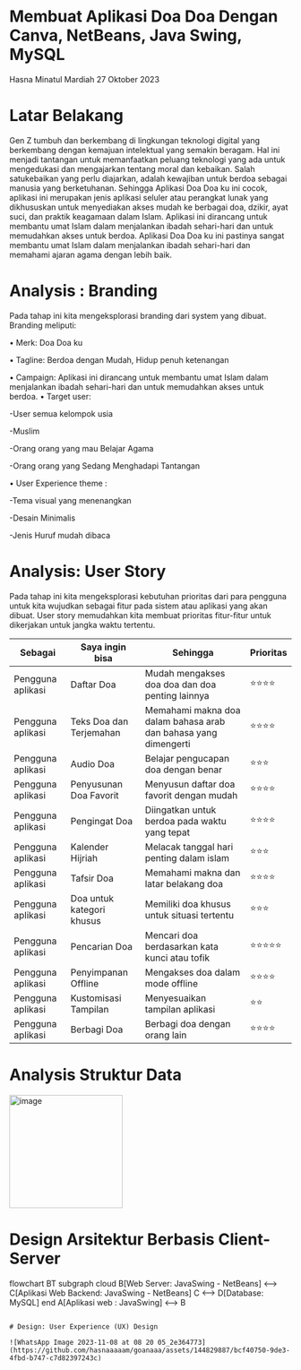 # Membuat Aplikasi Doa Doa Dengan Canva, NetBeans, Java Swing, MySQL
Hasna Minatul Mardiah 27 Oktober 2023

# Latar Belakang
Gen Z tumbuh dan berkembang di lingkungan teknologi digital yang berkembang dengan kemajuan intelektual yang semakin beragam. Hal ini menjadi tantangan untuk memanfaatkan peluang teknologi yang ada untuk mengedukasi dan mengajarkan tentang moral dan kebaikan. Salah satukebaikan yang perlu diajarkan, adalah kewajiban untuk berdoa sebagai manusia yang berketuhanan. Sehingga Aplikasi Doa Doa ku ini cocok, aplikasi ini merupakan jenis aplikasi seluler atau perangkat lunak yang dikhususkan untuk menyediakan akses mudah ke berbagai doa, dzikir, ayat suci, dan praktik keagamaan dalam Islam. Aplikasi ini dirancang untuk membantu umat Islam dalam menjalankan ibadah sehari-hari dan untuk memudahkan akses untuk berdoa. 
Aplikasi Doa Doa ku ini pastinya sangat membantu umat Islam dalam menjalankan ibadah sehari-hari dan memahami ajaran agama dengan lebih baik.
# Analysis : Branding
Pada tahap ini kita mengeksplorasi branding dari system yang dibuat. Branding meliputi:

•	Merk: Doa Doa ku

•	Tagline: Berdoa dengan Mudah, Hidup penuh ketenangan

•	Campaign: Aplikasi ini dirancang untuk membantu umat Islam dalam menjalankan ibadah sehari-hari dan untuk memudahkan akses untuk berdoa. 
•	Target user: 
  
  -User semua kelompok usia
  
  -Muslim
  
  -Orang orang yang mau Belajar Agama 
 	
  -Orang orang yang Sedang Menghadapi Tantangan

• User Experience theme :
 
  -Tema visual yang menenangkan 
 
  -Desain Minimalis 
 
  -Jenis Huruf mudah dibaca 
# Analysis: User Story
Pada tahap ini kita mengeksplorasi kebutuhan prioritas dari para pengguna untuk kita
wujudkan sebagai fitur pada sistem atau aplikasi yang akan dibuat. User story memudahkan
kita membuat prioritas fitur-fitur untuk dikerjakan untuk jangka waktu tertentu.

| Sebagai  | Saya ingin bisa |Sehingga | Prioritas |
|-------|--------|-------|---------|
| Pengguna aplikasi | Daftar Doa | Mudah mengakses doa doa dan doa penting lainnya | ⭐⭐⭐⭐ |
| Pengguna aplikasi | Teks Doa dan Terjemahan | Memahami makna doa dalam bahasa arab dan bahasa yang dimengerti | ⭐⭐⭐⭐ |
| Pengguna aplikasi | Audio Doa | Belajar pengucapan doa dengan benar | ⭐⭐⭐ |
| Pengguna aplikasi | Penyusunan Doa Favorit | Menyusun daftar doa favorit dengan mudah | ⭐⭐⭐⭐ | 
| Pengguna aplikasi | Pengingat Doa | Diingatkan untuk berdoa pada waktu yang tepat | ⭐⭐⭐⭐ | 
| Pengguna aplikasi | Kalender Hijriah | Melacak tanggal hari penting dalam islam | ⭐⭐⭐ | 
| Pengguna aplikasi | Tafsir Doa | Memahami makna dan latar belakang doa | ⭐⭐⭐⭐ | 
| Pengguna aplikasi | Doa untuk kategori khusus | Memiliki doa khusus untuk situasi tertentu | ⭐⭐⭐ | 
| Pengguna aplikasi | Pencarian Doa | Mencari doa berdasarkan kata kunci atau tofik | ⭐⭐⭐⭐⭐ | 
| Pengguna aplikasi | Penyimpanan Offline | Mengakses doa dalam mode offline | ⭐⭐⭐⭐ | 
| Pengguna aplikasi | Kustomisasi Tampilan | Menyesuaikan tampilan aplikasi | ⭐⭐ | 
| Pengguna aplikasi | Berbagi Doa | Berbagi doa dengan orang lain | ⭐⭐⭐⭐ | 

# Analysis Struktur Data
<img width="202" alt="image" src="https://github.com/hasnaaaaam/goanaaa/assets/144829887/67096226-f145-45c2-ba69-391ccbc66722">

# Design Arsitektur Berbasis Client-Server
flowchart BT 
  subgraph cloud
    B[Web Server: JavaSwing - NetBeans] <--> C[Aplikasi Web Backend: JavaSwing - NetBeans] 
    C <--> D[Database: MySQL] 
  end
  A[Aplikasi web : JavaSwing] <--> B
```

# Design: User Experience (UX) Design

![WhatsApp Image 2023-11-08 at 08 20 05_2e364773](https://github.com/hasnaaaaam/goanaaa/assets/144829887/bcf40750-9de3-4fbd-b747-c7d82397243c)




